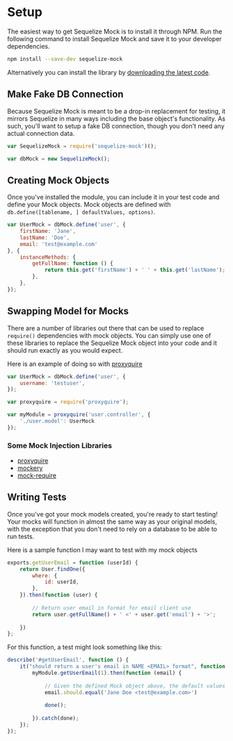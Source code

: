 # Setup

The easiest way to get Sequelize Mock is to install it through NPM. Run the following command to install Sequelize Mock and save it to your developer dependencies.

```sh
npm install --save-dev sequelize-mock
```

Alternatively you can install the library by [downloading the latest code](https://github.com/BlinkUX/sequelize-mock/releases).

## Make Fake DB Connection

Because Sequelize Mock is meant to be a drop-in replacement for testing, it mirrors Sequelize in many ways including the base object's functionality. As such, you'll want to setup a fake DB connection, though you don't need any actual connection data.

```javascript
var SequelizeMock = require('sequelize-mock')();

var dbMock = new SequelizeMock();
```

## Creating Mock Objects

Once you've installed the module, you can include it in your test code and define your Mock objects. Mock objects are defined with `db.define([tablename, ] defaultValues, options)`.

```javascript
var UserMock = dbMock.define('user', {
	firstName: 'Jane',
	lastName: 'Doe',
	email: 'test@example.com'
}, {
	instanceMethods: {
		getFullName: function () {
			return this.get('firstName') + ' ' + this.get('lastName');
		},
	},
});
```

## Swapping Model for Mocks

There are a number of libraries out there that can be used to replace `require()` dependencies with mock objects. You can simply use one of these libraries to replace the Sequelize Mock object into your code and it should run exactly as you would expect.

Here is an example of doing so with [proxyquire](https://www.npmjs.com/package/proxyquire)

```javascript
var UserMock = dbMock.define('user', {
	username: 'testuser',
});

var proxyquire = require('proxyquire');

var myModule = proxyquire('user.controller', {
	'./user.model': UserMock
});
```

### Some Mock Injection Libraries
 * [proxyquire](https://www.npmjs.com/package/proxyquire)
 * [mockery](https://www.npmjs.com/package/mockery)
 * [mock-require](https://www.npmjs.com/package/mock-require)

## Writing Tests

Once you've got your mock models created, you're ready to start testing! Your mocks will function in almost the same way as your original models, with the exception that you don't need to rely on a database to be able to run tests.

Here is a sample function I may want to test with my mock objects

```javascript
exports.getUserEmail = function (userId) {
	return User.findOne({
		where: {
			id: userId,
		},
	}).then(function (user) {
	
		// Return user email in format for email client use
		return user.getFullName() + ' <' + user.get('email') + '>';
		
	})
};
```

For this function, a test might look something like this:

```javascript
describe('#getUserEmail', function () {
	it("should return a user's email in NAME <EMAIL> format", function (done) {
		myModule.getUserEmail(1).then(function (email) {
			
			// Given the defined Mock object above, the default values should be used for all the values
			email.should.equal('Jane Doe <test@example.com>')
			
			done();
			
		}).catch(done);
	});
});
```
